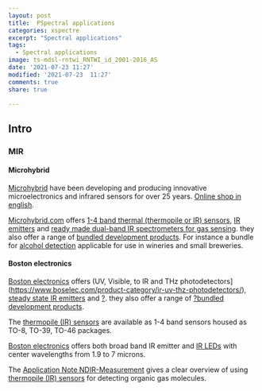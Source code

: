 ```yaml
---
layout: post
title:  PSpectral applications
categories: xspectre
excerpt: "Spectral applications"
tags:
  - Spectral applications
image: ts-mdsl-rntwi_RNTWI_id_2001-2016_AS
date: '2021-07-23 11:27'
modified: '2021-07-23  11:27'
comments: true
share: true

---
```


## Intro

### MIR

#### Microhybrid

[Microhybrid](https://www.microhybrid.com/en/company/about-us/) have been developing and producing innovative microelectronics and infrared sensors for over 25 years. [Online shop in english](https://www.microhybrid.com/en/shop/).

[Microhybrid.com](https://www.microhybrid.com/) offers [1-4 band thermal (thermopile or IR) sensors](https://www.microhybrid.com/de/shop/thermische-ir-detektoren/), [IR emitters](https://www.microhybrid.com/de/shop/ir-strahler/) and [ready made dual-band IR spectrometers for gas sensing](https://www.microhybrid.com/de/shop/gassensoren/). they also offer a range of [bundled development products](https://www.microhybrid.com/de/shop/ndir-bundles/). For instance a bundle for [alcohol detection](https://www.microhybrid.com/en/shop/ir-emitter/ndir-bundle-oh/) applicable for use in wineries and small breweries.

#### Boston electronics

[Boston electronics](http://www.boselec.com/) offers (UV, Visible, to IR and THz photodetectors](https://www.boselec.com/product-category/ir-uv-thz-photodetectors/), [steady state IR emitters](http://www.boselec.com/product-category/ir-uv-sources/) and [?](#). they also offer a range of [?bundled development products](#).

The [thermopile (IR) sensors](http://www.boselec.com/product-category/infrared-ir-thermopile-pyroelectric-room-temperature-detectors/) are available as 1-4 band sensors housed as TO-8, TO-39, TO-46 packages.

[Boston electronics](http://www.boselec.com/) offers both broad band IR emitter and [IR LEDs](https://www.boselec.com/product-category/infrared-light-emitting-diodes-ir-led/) with center wavelengths from 1.9 to 7 microns.

The [Application Note NDIR-Measurement](https://www.boselec.com/wp-content/uploads/Linear/Heimann/HeimannLiterature/Application_Note_-_NDIR_Measurements.pdf) gives a clear overview of using [thermopile (IR) sensors](http://www.boselec.com/product-category/infrared-ir-thermopile-pyroelectric-room-temperature-detectors/) for detecting organic gas molecules.
